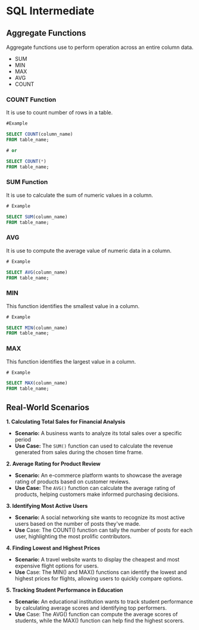 # SQL Intermediate

## Aggregate Functions

Aggregate functions use to perform operation across an entire column data.

- SUM
- MIN
- MAX
- AVG
- COUNT

### COUNT Function

It is use to count number of rows in a table.

```sql
#Example

SELECT COUNT(column_name)
FROM table_name;

# or

SELECT COUNT(*)
FROM table_name;
```

### SUM Function

It is use to calculate the sum of numeric values in a column.

```sql
# Example

SELECT SUM(column_name)
FROM table_name;
```

### AVG

It is use to compute the average value of numeric data in a column.

```sql
# Example

SELECT AVG(column_name)
FROM table_name;
```

### MIN

This function identifies the smallest value in a column.

```sql
# Example

SELECT MIN(column_name)
FROM table_name;
```

### MAX

This function identifies the largest value in a column.

```sql
# Example

SELECT MAX(column_name)
FROM table_name;
```

## Real-World Scenarios

**1. Calculating Total Sales for Financial Analysis**

- **Scenario:** A business wants to analyze its total sales over a specific period
- **Use Case:** The `SUM()` function can used to calculate the revenue generated from sales during the chosen time frame.

**2. Average Rating for Product Review**

- **Scenario:** An e-commerce platform wants to showcase the average rating of products based on customer reviews.
- **Use Case:** The `AVG()` function can calculate the average rating of products, helping customers make informed purchasing decisions.

**3. Identifying Most Active Users**

- **Scenario:** A social networking site wants to recognize its most active users based on the number of posts they've made.
- **Use** Case: The COUNT() function can tally the number of posts for each user, highlighting the most prolific contributors.

**4. Finding Lowest and Highest Prices**

- **Scenario:** A travel website wants to display the cheapest and most expensive flight options for users.
- **Use** Case: The MIN() and MAX() functions can identify the lowest and highest prices for flights, allowing users to quickly compare options.

**5. Tracking Student Performance in Education**

- **Scenario:** An educational institution wants to track student performance by calculating average scores and identifying top performers.
- **Use** Case: The AVG() function can compute the average scores of students, while the MAX() function can help find the highest scorers.
